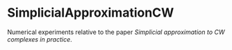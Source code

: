 # SimplicialApproximationCW

Numerical experiments relative to the paper *Simplicial approximation to CW complexes in practice*.

